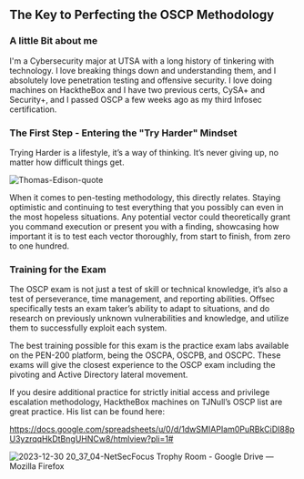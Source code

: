 ## The Key to Perfecting the OSCP Methodology

### A little Bit about me
I'm a Cybersecurity major at UTSA with a long history of tinkering with technology. I love breaking things down and understanding them, and I absolutely love penetration testing and offensive security. I love doing machines on HacktheBox and I have two previous certs, CySA+ and Security+, and I passed OSCP a few weeks ago as my third Infosec certification.

### The First Step - Entering the "Try Harder" Mindset

Trying Harder is a lifestyle, it’s a way of thinking. It’s never giving up, no matter how difficult things get.

![Thomas-Edison-quote](https://github.com/shellph1sh/shellph1sh.github.io/assets/55106700/aebc2bf1-52cb-489e-b622-8b091ede7b16)


When it comes to pen-testing methodology, this directly relates. Staying optimistic and continuing to test everything that you possibly can even in the most hopeless situations. Any potential vector could theoretically grant you command execution or present you with a finding, showcasing how important it is to test each vector thoroughly, from start to finish, from zero to one hundred.

### Training for the Exam
The OSCP exam is not just a test of skill or technical knowledge, it’s also a test of perseverance, time management, and reporting abilities. Offsec specifically tests an exam taker’s ability to adapt to situations, and do research on previously unknown vulnerabilities and knowledge, and utilize them to successfully exploit each system.


The best training possible for this exam is the practice exam labs available on the PEN-200 platform, being the OSCPA, OSCPB, and OSCPC. These exams will give the closest experience to the OSCP exam including the pivoting and Active Directory lateral movement.

If you desire additional practice for strictly initial access and privilege escalation methodology, HacktheBox machines on TJNull’s OSCP list are great practice. His list can be found here:


https://docs.google.com/spreadsheets/u/0/d/1dwSMIAPIam0PuRBkCiDI88pU3yzrqqHkDtBngUHNCw8/htmlview?pli=1#

![2023-12-30 20_37_04-NetSecFocus Trophy Room - Google Drive — Mozilla Firefox](https://github.com/shellph1sh/shellph1sh.github.io/assets/55106700/ebfc184b-c1c7-4bcc-a34b-6c78b99e6aaf)
